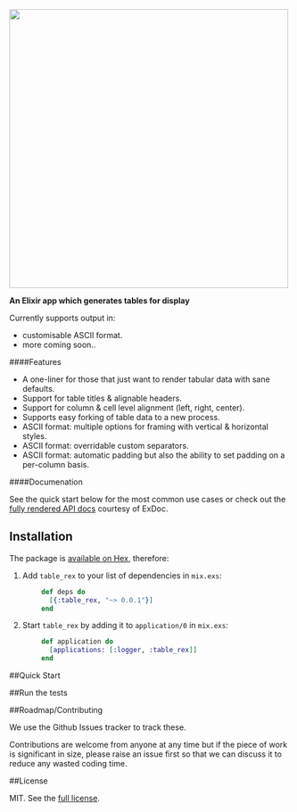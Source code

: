 <img src="http://i.imgur.com/ipa4UVa.png" width="500" />

**An Elixir app which generates tables for display**

Currently supports output in:

* customisable ASCII format.
* more coming soon..

####Features

* A one-liner for those that just want to render tabular data with sane defaults.
* Support for table titles & alignable headers.
* Support for column & cell level alignment (left, right, center).
* Supports easy forking of table data to a new process.
* ASCII format: multiple options for framing with vertical & horizontal styles.
* ASCII format: overridable custom separators.
* ASCII format: automatic padding but also the ability to set padding on a per-column basis.

####Documenation

See the quick start below for the most common use cases or check out the [fully rendered API docs](https://hexdocs.pm/table_rex/) courtesy of ExDoc.

## Installation

The package is [available on Hex](https://hex.pm/packages/tablerex), therefore:

  1. Add `table_rex` to your list of dependencies in `mix.exs`:

```elixir
        def deps do
          [{:table_rex, "~> 0.0.1"}]
        end
```

2. Start `table_rex` by adding it to `application/0` in `mix.exs`:

```elixir
        def application do
          [applications: [:logger, :table_rex]]
        end
```

##Quick Start
        
##Run the tests


        
        
##Roadmap/Contributing

We use the Github Issues tracker to track these.

Contributions are welcome from anyone at any time but if the piece of work is significant in size, please raise an issue first so that we can discuss it to reduce any wasted coding time.

##License

MIT. See the [full license](LICENSE).
